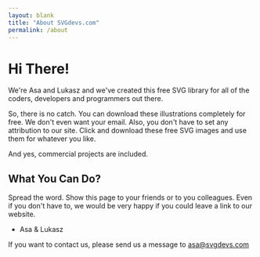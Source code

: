 ```yaml
---
layout: blank
title: "About SVGdevs.com"
permalink: /about
---
```



# Hi There!


We're Asa and Lukasz and we've created this free SVG library for all of the coders, developers and programmers out there.

So, there is no catch. You can download these illustrations completely for free. We don't even want your email.
Also, you don't have to set any attribution to our site. Click and download these free SVG images and use them for whatever you like.

And yes, commercial projects are included.

## What You Can Do?

Spread the word. Show this page to your friends or to you colleagues. Even if you don't have to, we would be very happy if you could leave a link to our website.

- Asa & Lukasz

If you want to contact us, please send us a message to asa@svgdevs.com